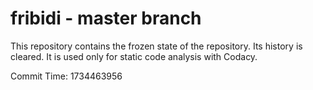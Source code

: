 # fribidi - master branch

This repository contains the frozen state of the repository.
Its history is cleared. It is used only for static code
analysis with Codacy.

Commit Time: 1734463956